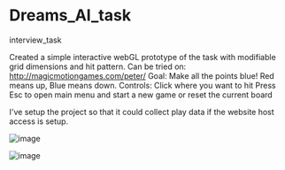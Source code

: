 # Dreams_AI_task
interview_task

Created a simple interactive webGL prototype of the task with modifiable grid dimensions and hit pattern.
Can be tried on: http://magicmotiongames.com/peter/
Goal: Make all the points blue!
Red means up, Blue means down.
Controls:
    Click where you want to hit
    Press Esc to open main menu and start a new game or reset the current board

I've setup the project so that it could collect play data if the website host access is setup.

![image](https://user-images.githubusercontent.com/61064454/112385163-30dc2580-8ce7-11eb-84ca-8b24f52b2e66.png)

![image](https://user-images.githubusercontent.com/61064454/112385205-3df91480-8ce7-11eb-8040-c8fd02a1f1d3.png)
